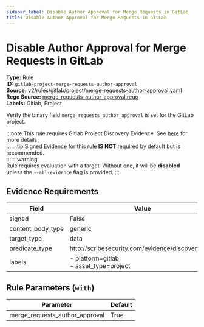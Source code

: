 ```yaml
---
sidebar_label: Disable Author Approval for Merge Requests in GitLab
title: Disable Author Approval for Merge Requests in GitLab
---  
```

# Disable Author Approval for Merge Requests in GitLab  
**Type:** Rule  
**ID:** `gitlab-project-merge-requests-author-approval`  
**Source:** [v2/rules/gitlab/project/merge-requests-author-approval.yaml](https://github.com/scribe-public/sample-policies/blob/main/v2/rules/gitlab/project/merge-requests-author-approval.yaml)  
**Rego Source:** [merge-requests-author-approval.rego](https://github.com/scribe-public/sample-policies/blob/main/v2/rules/gitlab/project/merge-requests-author-approval.rego)  
**Labels:** Gitlab, Project  

Verify the binary field `merge_requests_author_approval` is set for the GitLab project.

:::note 
This rule requires Gitlab Project Discovery Evidence. See [here](https://deploy-preview-299--scribe-security.netlify.app/docs/platforms/discover#gitlab-discovery) for more details.  
::: 
:::tip 
Signed Evidence for this rule **IS NOT** required by default but is recommended.  
::: 
:::warning  
Rule requires evaluation with a target. Without one, it will be **disabled** unless the `--all-evidence` flag is provided.
::: 

## Evidence Requirements  
| Field | Value |
|-------|-------|
| signed | False |
| content_body_type | generic |
| target_type | data |
| predicate_type | http://scribesecurity.com/evidence/discovery/v0.1 |
| labels | - platform=gitlab<br/>- asset_type=project |

## Rule Parameters (`with`)  
| Parameter | Default |
|-----------|---------|
| merge_requests_author_approval | True |

